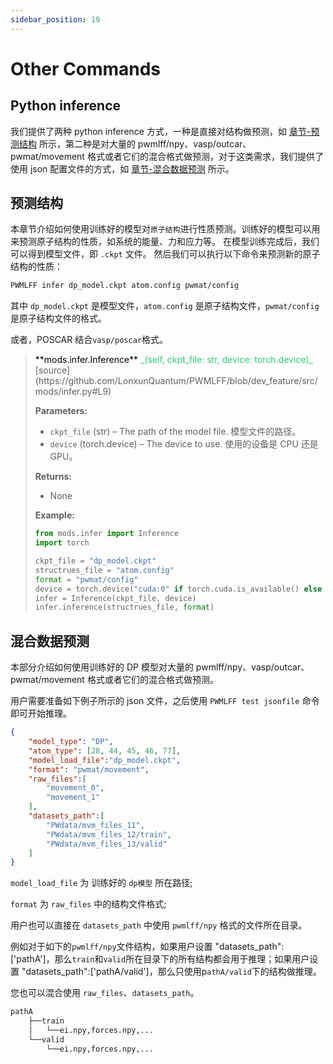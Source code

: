 ```yaml
---
sidebar_position: 19
---
```


# Other Commands

## Python inference
我们提供了两种 python inference 方式，一种是直接对结构做预测，如 [章节-预测结构](#预测结构) 所示，第二种是对大量的 pwmlff/npy、vasp/outcar、pwmat/movement 格式或者它们的混合格式做预测，对于这类需求，我们提供了使用 json 配置文件的方式，如 [章节-混合数据预测](#预测结构) 所示。

## 预测结构
本章节介绍如何使用训练好的模型对`原子结构`进行性质预测。训练好的模型可以用来预测原子结构的性质，如系统的能量、力和应力等。
在模型训练完成后，我们可以得到模型文件，即 `.ckpt` 文件。
然后我们可以执行以下命令来预测新的原子结构的性质：

```bash
PWMLFF infer dp_model.ckpt atom.config pwmat/config
```

其中 `dp_model.ckpt` 是模型文件，`atom.config` 是原子结构文件，`pwmat/config` 是原子结构文件的格式。

或者，POSCAR 结合`vasp/poscar`格式。

> <p style={{backgroundColor: '#E5E1EC'}}> <font color='black'>**mods.infer.Inference**</font> <font color='#2ecc71'>_(self, ckpt_file: str, device: torch.device)_</font> 
> [source](https://github.com/LonxunQuantum/PWMLFF/blob/dev_feature/src/mods/infer.py#L9)</p>
>
> **Parameters:**
>
> - `ckpt_file` (str) – The path of the model file. 模型文件的路径。
> - `device` (torch.device) – The device to use. 使用的设备是 CPU 还是 GPU。
>
> **Returns:**
>
> - None
>
> **Example:**
>
> ```python
> from mods.infer import Inference
> import torch
>
> ckpt_file = "dp_model.ckpt"
> structrues_file = "atom.config"
> format = "pwmat/config"
> device = torch.device("cuda:0" if torch.cuda.is_available() else "cpu")
> infer = Inference(ckpt_file, device)
> infer.inference(structrues_file, format)
> ```

## 混合数据预测
本部分介绍如何使用训练好的 DP 模型对大量的 pwmlff/npy、vasp/outcar、pwmat/movement 格式或者它们的混合格式做预测。

用户需要准备如下例子所示的 json 文件，之后使用 `PWMLFF test jsonfile` 命令即可开始推理。

```json
{
    "model_type": "DP",
    "atom_type": [28, 44, 45, 46, 77],
    "model_load_file":"dp_model.ckpt",
    "format": "pwmat/movement",
    "raw_files":[
        "movement_0",
        "movement_1"
    ],
    "datasets_path":[
        "PWdata/mvm_files_11",
        "PWdata/mvm_files_12/train",
        "PWdata/mvm_files_13/valid"
    ]
}

```
`model_load_file` 为 训练好的 `dp模型` 所在路径;

`format` 为 `raw_files` 中的结构文件格式;

用户也可以直接在 `datasets_path` 中使用 `pwmlff/npy` 格式的文件所在目录。

例如对于如下的`pwmlff/npy`文件结构，如果用户设置 "datasets_path":['pathA']，那么`train`和`valid`所在目录下的所有结构都会用于推理；如果用户设置 "datasets_path":['pathA/valid']，那么只使用p`athA/valid`下的结构做推理。

您也可以混合使用 `raw_files`、`datasets_path`。
```txt
pathA
    ├──train
    │   └──ei.npy,forces.npy,...
    └──valid
        └──ei.npy,forces.npy,...
```